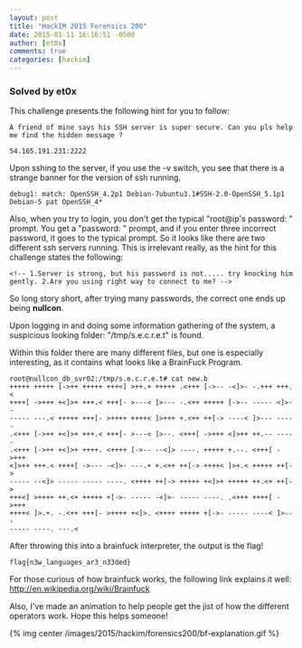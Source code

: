 ```yaml
---
layout: post
title: "HackIM 2015 Forensics 200"
date: 2015-01-11 16:16:51 -0500
author: [et0x]
comments: true
categories: [hackim]
---
```


### Solved by et0x

This challenge presents the following hint for you to follow:

`A friend of mine says his SSH server is super secure. Can you pls help me find the hidden message ?`

`54.165.191.231:2222`

Upon sshing to the server, if you use the -v switch, you see that there is a strange banner for the version of ssh running.

```
debug1: match: OpenSSH_4.2p1 Debian-7ubuntu3.1#SSH-2.0-OpenSSH_5.1p1 Debian-5 pat OpenSSH_4*
```

Also, when you try to login, you don't get the typical "root@ip's password: " prompt.  You get a "password: " prompt, and if you enter three incorrect password, it goes to the typical prompt.  So it looks like there are two different ssh servers running.  This is irrelevant really, as the hint for this challenge states the following:

 `<!-- 1.Server is strong, but his password is not..... try knocking him gently. 2.Are you using right way to connect to me? -->`

So long story short, after trying many passwords, the correct one ends up being **nullcon**.  

Upon logging in and doing some information gathering of the system, a suspicious looking folder: "/tmp/s.e.c.r.e.t" is found.

Within this folder there are many different files, but one is especially interesting, as it contains what looks like a BrainFuck Program.

```
root@nullcon_db_svr02:/tmp/s.e.c.r.e.t# cat new.b
+++++ +++++ [->++ +++++ +++<] >++.+ +++++ .<+++ [->-- -<]>- -.+++ +++.<
++++[ ->+++ +<]>+ +++.< +++[- >---< ]>--- -.<++ +++++ [->-- ----- <]>--
----- ---.< +++++ +++[- >++++ ++++< ]>+++ +.<++ ++[-> ----< ]>--- -----
.<+++ [->++ +<]>+ +++.< +++[- >---< ]>--. <+++[ ->+++ <]>++ ++.-- -----
.<+++ [->++ +<]>+ ++++. <++++ [->-- --<]> ----. +++++ +.--. <+++[ ->+++
<]>++ +++.< ++++[ ->--- -<]>- ---.+ +.<++ ++[-> ++++< ]>+.< +++++ ++[->
----- --<]> ----- ----- ----. <++++ ++[-> +++++ +<]>+ +++++ ++.<+ ++[->
+++<] >++++ ++.<+ +++++ +[->- ----- -<]>- ----- ----. .<+++ ++++[ ->+++
++++< ]>.+. -.<++ +++[- >++++ +<]>. <++++ +++++ +[->- ----- ----< ]>---
----- ----. ---.< 
```

After throwing this into a brainfuck interpreter, the output is the flag!

`flag{n3w_languages_ar3_n33ded}`

For those curious of how brainfuck works, the following link explains it well: http://en.wikipedia.org/wiki/Brainfuck

Also, I've made an animation to help people get the jist of how the different operators work.  Hope this helps someone!

{% img center /images/2015/hackim/forensics200/bf-explanation.gif %}
